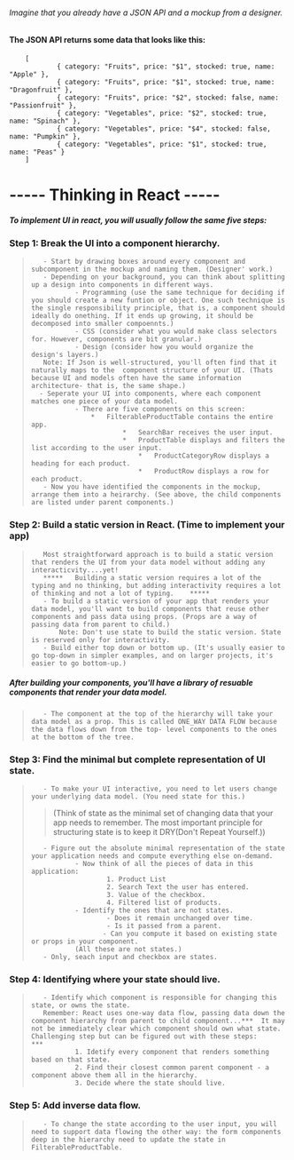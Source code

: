 ###### Imagine that you already have a JSON API and a mockup from a designer.

#### The JSON API returns some data that looks like this:

        [
                { category: "Fruits", price: "$1", stocked: true, name: "Apple" },
                { category: "Fruits", price: "$1", stocked: true, name: "Dragonfruit" },
                { category: "Fruits", price: "$2", stocked: false, name: "Passionfruit" },
                { category: "Vegetables", price: "$2", stocked: true, name: "Spinach" },
                { category: "Vegetables", price: "$4", stocked: false, name: "Pumpkin" },
                { category: "Vegetables", price: "$1", stocked: true, name: "Peas" }
        ]

# ----- Thinking in React -----

##### To implement UI in react, you will usually follow the same five steps:

### Step 1: Break the UI into a component hierarchy.

>        - Start by drawing boxes around every component and subcomponent in the mockup and naming them. (Designer' work.)
>        - Depending on your background, you can think about splitting up a design into components in different ways.
>                - Programming (use the same technique for deciding if you should create a new funtion or object. One such technique is the single responsibility principle, that is, a component should ideally do onething. If it ends up growing, it should be decomposed into smaller compoennts.)
>                - CSS (consider what you would make class selectors for. However, components are bit granular.)
>                - Design (consider how you would organize the design's layers.)
>        Note: If Json is well-structured, you'll often find that it naturally maps to the  component structure of your UI. (Thats because UI and models often have the same information architecture- that is, the same shape.)
>       - Seperate your UI into components, where each component matches one piece of your data model.
>                - There are five components on this screen:
>                    *   FilterableProductTable contains the entire app.
>                            *   SearchBar receives the user input.
>                            *   ProductTable displays and filters the list according to the user input.
>                                *   ProductCategoryRow displays a heading for each product.
>                                *   ProductRow displays a row for each product.
>        - Now you have identified the components in the mockup, arrange them into a heirarchy. (See above, the child components are listed under parent components.)

### Step 2: Build a static version in React. (Time to implement your app)

>        Most straightforward approach is to build a static version that renders the UI from your data model without adding any interacticvity....yet!
>        *****   Building a static version requires a lot of the typing and no thinking, but adding interactivity requires a lot of thinking and not a lot of typing.    *****
>        - To build a static version of your app that renders your data model, you'll want to build components that reuse other components and pass data using props. (Props are a way of passing data from parent to child.)
>            Note: Don't use state to build the static version. State is reserved only for interactivity.
>        - Build either top down or bottom up. (It's usually easier to go top-down in simpler examples, and on larger projects, it's easier to go bottom-up.)

##### After building your components, you'll have a library of resuable components that render your data model.

>        - The component at the top of the hierarchy will take your data model as a prop. This is called ONE_WAY DATA FLOW because the data flows down from the top- level components to the ones at the bottom of the tree.

### Step 3: Find the minimal but complete representation of UI state.

>        - To make your UI interactive, you need to let users change your underlying data model. (You need state for this.)
>
> > (Think of state as the minimal set of changing data that your app needs to remember. The most important principle for structuring state is to keep it DRY(Don't Repeat Yourself.))
>
>        - Figure out the absolute minimal representation of the state your application needs and compute everything else on-demand.
>                - Now think of all the pieces of data in this application:
>                        1. Product List
>                        2. Search Text the user has entered.
>                        3. Value of the checkbox.
>                        4. Filtered list of products.
>                - Identify the ones that are not states.
>                        - Does it remain unchanged over time.
>                        - Is it passed from a parent.
>                       - Can you compute it based on existing state or props in your component.
>                (All these are not states.)
>        - Only, seach input and checkbox are states.

### Step 4: Identifying where your state should live.

>        - Identify which component is responsible for changing this state, or owns the state.
>        Remember: React uses one-way data flow, passing data down the component hierarchy from parent to child component...***  It may not be immediately clear which component should own what state. Challenging step but can be figured out with these steps:        ***
>                1. Idetify every component that renders something based on that state.
>                2. Find their closest common parent component - a component above them all in the hierarchy.
>                3. Decide where the state should live.

### Step 5: Add inverse data flow.

>        - To change the state according to the user input, you will need to support data flowing the other way: the form components deep in the hierarchy need to update the state in FilterableProductTable.
